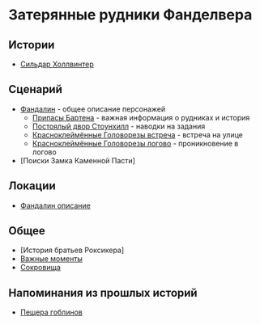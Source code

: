 # Затерянные рудники Фанделвера

## Истории
* [Сильдар Холлвинтер](./Sildar.md)

## Сценарий
* [Фандалин](./fandalin-scenario.md) - общее описание персонажей
  * [Припасы Бартена](./barten-shop.md) - важная информация о рудниках и история
  * [Постоялый двор Стоунхилл](./stonehill.md) - наводки на задания
  * [Красноклеймённые Головорезы встреча](./krasnokeymennie.md) - встреча на улице
  * [Красноклеймённые Головорезы логово](./krasnokeymennie.md) - проникновение в логово
* [Поиски Замка Каменной Пасти]

## Локации
* [Фандалин описание](./fandalin-description.md)


## Общее
* [История братьев Роксикера]
* [Важные моменты](./important.md)
* [Сокровища](./hidden-treasures.md)


## Напоминания из прошлых историй
* [Пещера гоблинов](./goblin-cave.md)